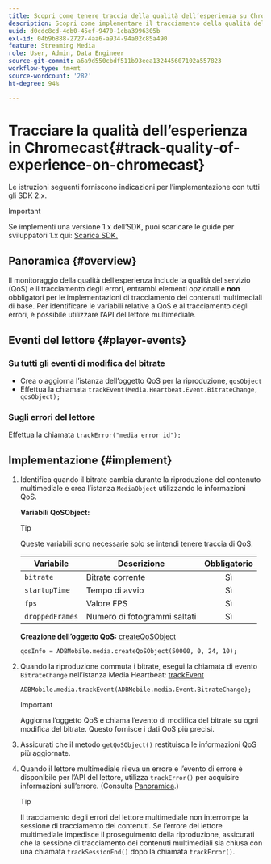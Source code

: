 ```yaml
---
title: Scopri come tenere traccia della qualità dell’esperienza su Chromecast
description: Scopri come implementare il tracciamento della qualità dell’esperienza (QoE, QoS) utilizzando Media SDK su Chromecast.
uuid: d0cdc8cd-4db0-45ef-9470-1cba3996305b
exl-id: 04b9b888-2727-4aa6-a934-94a02c85a490
feature: Streaming Media
role: User, Admin, Data Engineer
source-git-commit: a6a9d550cbdf511b93eea132445607102a557823
workflow-type: tm+mt
source-wordcount: '282'
ht-degree: 94%

---
```


# Tracciare la qualità dell’esperienza in Chromecast{#track-quality-of-experience-on-chromecast}

Le istruzioni seguenti forniscono indicazioni per l’implementazione con tutti gli SDK 2.x.

>[!IMPORTANT]
>
>Se implementi una versione 1.x dell’SDK, puoi scaricare le guide per sviluppatori 1.x qui: [Scarica SDK.](/help/getting-started/download-sdks.md)

## Panoramica {#overview}

Il monitoraggio della qualità dell’esperienza include la qualità del servizio (QoS) e il tracciamento degli errori, entrambi elementi opzionali e **non** obbligatori per le implementazioni di tracciamento dei contenuti multimediali di base. Per identificare le variabili relative a QoS e al tracciamento degli errori, è possibile utilizzare l’API del lettore multimediale.

## Eventi del lettore {#player-events}

### Su tutti gli eventi di modifica del bitrate

* Crea o aggiorna l’istanza dell’oggetto QoS per la riproduzione, `qosObject`
* Effettua la chiamata `trackEvent(Media.Heartbeat.Event.BitrateChange, qosObject);`

### Sugli errori del lettore

Effettua la chiamata `trackError("media error id");`

## Implementazione {#implement}

1. Identifica quando il bitrate cambia durante la riproduzione del contenuto multimediale e crea l’istanza `MediaObject` utilizzando le informazioni QoS.

   **Variabili QoSObject:**

   >[!TIP]
   >
   >Queste variabili sono necessarie solo se intendi tenere traccia di QoS.

   | Variabile | Descrizione | Obbligatorio |
   | --- | --- | :---: |
   | `bitrate` | Bitrate corrente | Sì |
   | `startupTime` | Tempo di avvio | Sì |
   | `fps` | Valore FPS | Sì |
   | `droppedFrames` | Numero di fotogrammi saltati | Sì |

   **Creazione dell’oggetto QoS:** [createQoSObject](https://adobe-marketing-cloud.github.io/media-sdks/reference/chromecast/ADBMobile.media.html#.trackComplete)

   ```
   qosInfo = ADBMobile.media.createQoSObject(50000, 0, 24, 10);
   ```

1. Quando la riproduzione commuta i bitrate, esegui la chiamata di evento `BitrateChange` nell’istanza Media Heartbeat: [trackEvent](https://adobe-marketing-cloud.github.io/media-sdks/reference/chromecast/ADBMobile.media.html#.trackEvent)

   ```
   ADBMobile.media.trackEvent(ADBMobile.media.Event.BitrateChange);
   ```

   >[!IMPORTANT]
   >
   >Aggiorna l’oggetto QoS e chiama l’evento di modifica del bitrate su ogni modifica del bitrate. Questo fornisce i dati QoS più precisi.

1. Assicurati che il metodo `getQoSObject()` restituisca le informazioni QoS più aggiornate.
1. Quando il lettore multimediale rileva un errore e l’evento di errore è disponibile per l’API del lettore, utilizza `trackError()` per acquisire informazioni sull’errore. (Consulta [Panoramica](/help/use-cases/track-errors/track-errors-overview.md).)

   >[!TIP]
   >
   >Il tracciamento degli errori del lettore multimediale non interrompe la sessione di tracciamento dei contenuti. Se l’errore del lettore multimediale impedisce il proseguimento della riproduzione, assicurati che la sessione di tracciamento dei contenuti multimediali sia chiusa con una chiamata `trackSessionEnd()` dopo la chiamata `trackError()`.
